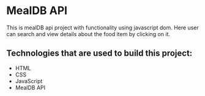 # MealDB API
This is mealDB api project with functionality using javascript dom. Here user can search and view details about the food item by clicking on it.


## Technologies that are used to build this project:
- HTML
- CSS
- JavaScript
- MealDB API
